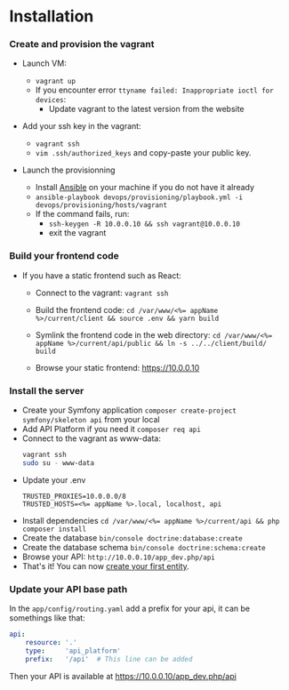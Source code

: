 # Installation

### Create and provision the vagrant

- Launch VM:
  - `vagrant up`
  - If you encounter error `ttyname failed: Inappropriate ioctl for devices`:
    - Update vagrant to the latest version from the website

- Add your ssh key in the vagrant:
  - `vagrant ssh`
  - `vim .ssh/authorized_keys` and copy-paste your public key.

- Launch the provisionning
  - Install [Ansible](http://docs.ansible.com/ansible/latest/intro_installation.html#installation) on your machine if you do not have it already
  - `ansible-playbook devops/provisioning/playbook.yml -i devops/provisioning/hosts/vagrant`
  - If the command fails, run:
    - `ssh-keygen -R 10.0.0.10 && ssh vagrant@10.0.0.10`
    - exit the vagrant

### Build your frontend code

- If you have a static frontend such as React:

  - Connect to the vagrant: `vagrant ssh`

  - Build the frontend code: `cd /var/www/<%= appName %>/current/client && source .env && yarn build`

  - Symlink the frontend code in the web directory: `cd /var/www/<%= appName %>/current/api/public && ln -s ../../client/build/ build`

  - Browse your static frontend: https://10.0.0.10

### Install the server

- Create your Symfony application `composer create-project symfony/skeleton api` from your local
- Add API Platform if you need it `composer req api`
- Connect to the vagrant as www-data:
    ```bash
    vagrant ssh
    sudo su - www-data
    ```
- Update your .env
    ```
    TRUSTED_PROXIES=10.0.0.0/8
    TRUSTED_HOSTS=<%= appName %>.local, localhost, api
    ```
- Install dependencies `cd /var/www/<%= appName %>/current/api && php composer install`
- Create the database `bin/console doctrine:database:create`
- Create the database schema `bin/console doctrine:schema:create`
- Browse your API: `http://10.0.0.10/app_dev.php/api`
- That's it! You can now [create your first entity](https://api-platform.com/docs/distribution#bringing-your-own-model).

### Update your API base path

In the `app/config/routing.yaml` add a prefix for your api, it can be somethings like that:

```yaml
api:
    resource: '.'
    type:     'api_platform'
    prefix:   '/api'  # This line can be added
```
Then your API is available at https://10.0.0.10/app_dev.php/api
